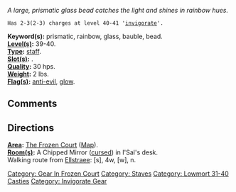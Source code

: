 *A large, prismatic glass bead catches the light and shines in rainbow
hues.*

`Has 2-3(2-3) charges at level 40-41 '`[`invigorate`](Invigorate "wikilink")`'.`

**Keyword(s):** prismatic, rainbow, glass, bauble, bead.  
**[Level(s)](Object_Level "wikilink"):** 39-40.  
**[Type](:Category:_Object_Types "wikilink"):**
[staff](:Category:_Staves "wikilink").  
**[Slot(s)](Object_Slots "wikilink"):** <held>.  
**[Quality](Object_Quality "wikilink"):** 30 hps.  
**[Weight](Object_Weight "wikilink"):** 2 lbs.  
**[Flag(s)](:Category:_Object_Flags "wikilink"):**
[anti-evil](Anti-Evil_Flag "wikilink"), [glow](Glow_Flag "wikilink").  

## Comments

## Directions

**[Area](:Category:_Areas "wikilink"):** [The Frozen
Court](:Category:_Frozen_Court "wikilink")
([Map](Frozen_Court_Map "wikilink")).  
**[Room(s)](:Category:_Rooms "wikilink"):** A Chipped Mirror
([cursed](Cursed_Rooms "wikilink")) in I'Sal's desk.  
Walking route from [Ellstraee](Drow_Priestess_Of_Ellstraee "wikilink"):
\[s\], 4w, \[w\], n.

[Category: Gear In Frozen
Court](Category:_Gear_In_Frozen_Court "wikilink") [Category:
Staves](Category:_Staves "wikilink") [Category: Lowmort 31-40
Casties](Category:_Lowmort_31-40_Casties "wikilink") [Category:
Invigorate Gear](Category:_Invigorate_Gear "wikilink")

